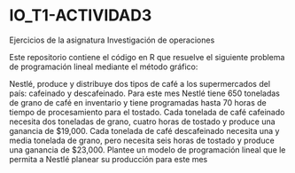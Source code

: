 # IO_T1-ACTIVIDAD3
Ejercicios de la asignatura Investigación de operaciones

Este repositorio contiene el código en R que resuelve el siguiente problema de programación lineal mediante el método gráfico:

Nestlé, produce y distribuye dos tipos de café a los supermercados del país: cafeinado y descafeinado. Para este mes Nestlé tiene 650 toneladas de grano de café en inventario y tiene programadas hasta 70 horas de tiempo de procesamiento para el tostado. Cada tonelada de café cafeinado necesita dos toneladas de grano, cuatro horas de tostado y produce una ganancia de $19,000. Cada tonelada de café descafeinado necesita una y media tonelada de grano, pero necesita seis horas de tostado y produce una ganancia de $23,000. Plantee un modelo de programación lineal que le permita a Nestlé planear su producción para este mes
